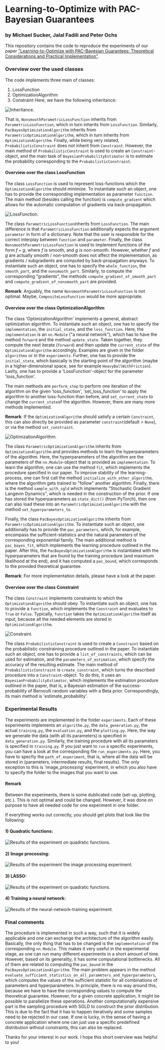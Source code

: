 # Learning-to-Optimize with PAC-Bayesian Guarantees
### by Michael Sucker, Jalal Fadili and Peter Ochs
This repository contains the code to reproduce the experiments of our paper ["Learning-to-Optimize with PAC-Bayesian Guarantees:
Theoretical Considerations and Practical Implementation"](https://arxiv.org/pdf/2404.03290).

### Overview over the used classes
The code implements three main of classes:
  1) LossFunction
  2) OptimizationAlgorithm
  3) Constraint
Here, we have the following inheritance:

![Inheritance.](classes/overview_classes.png)

That is, `NonsmoothParametricLossFunction` inherits from `ParametricLossFunction`, which in turn inherits from `LossFunction`. Similarly, `PacBayesOptimizationAlgorithm` inherits from `ParametricOptimizationAlgorithm`, which in turn inherits from `OptimizationAlgorithm`. Finally, while being very related, `ProbabilisticConstraint` does not inherit from `Constraint`. However, the main method of `ProbabilisticConstraint` is used to create an `Constraint`-object, and the main task of `BayesianProbabilityEstimator` is to estimate the probability corresponding to the `ProbabilisticConstraint`.

#### Overview over the class LossFunction
The class `LossFunction` is used to represent loss-functions which the `OptimizationAlgorithm` should minimize. To instantiate such an object, one has to provide the corresponding implementation as parameter `function`. The main method (besides calling the function) is `compute_gradient` which allows for the automatic computation of gradients via back-propagation.

![LossFunction.](classes/LossFunction.png)

The class `ParametricLossFunction`inherits from `LossFunction`. The main difference is that `ParametricLossFunction` additionally expects the argument `parameter` in form of a dictionary. Note that the user is responsible for the correct interplay between `function` and `parameter`. Finally, the class `NonsmoothParametricLossFunction` is used to implement functions of the form $f + g$, where $f$ is smooth, and $g$ is non-smooth. However, whether $f$ and $g$ are actually smooth / non-smooth does not affect the implementation, as gradients / subgradients are computed by back-propagation anyways. To instantiate such an object, one has to specify the `whole_function`, the `smooth_part`, and the `nonsmooth_part`. Similarly, to compute the corresponding "gradients", the methods `compute_gradient_of_smooth_part` and `compute_gradient_of_nonsmooth_part` are provided.

**Remark**: Arguably, the name `NonsmoothParametricLossFunction` is not optimal. Maybe, `CompositeLossFunction` would be more appropriate.

#### Overview over the class OptimizationAlgorithm
The class 'OptimizationAlgorithm' implements a general, abstract optimization algorithm. To instantiate such an object, one has to specify the `implementation`, the `initial_state`, and the `loss_function`. Here, the `implementation` is an `nn.Module` ("a neural network"), which has to have the method `forward` and the method `update_state`. Taken together, they compute the next iterate (`forward`) and then update the `current_state` of the `OptimizationAlgorithm` accordingly. Examples are given in the folder `algorithms` or in the `experiments`. Further, one has to provide the `initial_state`, which basically is the starting point of the algorithm (maybe in a higher-dimensional space, see for example `HeavyBallWithFriction`). Laslty, one has to provide a 'LossFunction'-object for the parameter 'loss_function'. 

The main methods are `perform_step` to perform one iteration of the algorithm on the given 'loss_function', 'set_loss_function' to apply the algorithm to another loss-function than before, and `set_current_state` to change the `current_state`of the algorithm. However, there are many more methods implemented.

**Remark**: If the `OptimizationAlgorithm` should satisfy a certain `Constraint`, this can also directly be provided as parameter `constraint`(default = `None`), or via the method `set_constraint`.

![OptimizationAlgorithm.](classes/OptimizationAlgorithm.png)

The class `ParametricOptimizationAlgorithm` inherits from `OptimizationAlgorithm` and provides methods to learn the hyperparameters of the algorithm. Here, the hyperparameters of the algorithm are the parameters of the `nn.Module`-object that is provided as `implementation`. To learn the algorithm, one can use the method `fit`, which implements the procedure specified in our paper. To improve stability of the learning-process, one can first call the method `initialize_with_other_algorithm`, where the algorithm gets trained to "follow" another algorithm. Finally, there is the method `sample_with_sgld` which implements "Stochastic Gradient Langevin Dynamics", which is needed in the construction of the prior. If one has stored the hyperparameters as `state_dict()` (from PyTorch), then one can also load these into an `ParametricOptimizationAlgorithm` with the method `set_hyperparameters_to`.

Finally, the class `PacBayesOptimizationAlgorithm` inherits from `ParametricOptimizationAlgorithm`. To instantiate such an object, one additionally has to provide the `pac_parameters`, which, for example, encompass the sufficient-statistics and the natural parameters of the corresponding exponential family. The main additional method is `pac_bayes_fit`, which implements the learning procedure outlined in the paper. After this, the `PacBayesOptimizationAlgorithm` is instantiated with the hyperparameters that are found by the training procedure (and maximum likelihood at the end), and it has computed a `pac_bound`, which corresponds to the provided theoretical guarantee.

**Remark**: For more implementation details, please have a look at the paper.

#### Overview over the class Constraint
The class `Constraint` implements constraints to which the `OptimizationAlgorithm` should obey. To instantiate such an object, one has to provide a `function`, which implements the `Constraint` and evaluates to `True` or `False`. Typically, `function` takes the `OptimizationAlgorithm` itself as input, because all the needed elements are stored in `OptimizationAlgorithm`. 

![Constraint.](classes/Constraint.png)

The class `ProbabilisticConstraint` is used to create a `Constraint` based on the probabilistic constraining procedure outlined in the paper. To instantiate such an object, one has to provide a `list_of_constraints`, which can be used for estimation, and the `parameters_of_estimation`, which specify the accuracy of the resulting estimate. The main method of `ProbabilisticConstraint` is `create_constraint`, which turns the described procedure into a `Constraint`-object. To do this, it uses an `BayesianProbabilityEstimator`, which implements the estimation procedure outlined in the paper, that is, a Bayesian estimation of the success-probability of Bernoulli random variables with a Beta prior. Correspondingly, its main method is 'estimate_probability'.

### Experimental Results
The experiments are implemented in the folder `experiments`. Each of these experiments implements an `algorithm.py`, the `data_generation.py`, the actual `training.py`, the `evaluation.py`, and the `plotting.py`. Here, the way we generate the data (with all its parameters) is specified in `data_generation.py`. Similarly, the training procedure with all its parameters is specified in `training.py`. If you just want to `run` a specific experiments, you can have a look at the corresponding file `run_experiments.py`. Here, you have to specfiy the `path_of_experiment`, that is, where all the data will be stored in (parameters, intermediate results, final results). The only exception to this is 'image_processing' experiment, in which you also have to specify the folder to the images that you want to use.

#### Remark
Between the experiments, there is some dublicated code (set-up, plotting, etc.). This is not optimal and could be changed. However, it was done on purpose to have all needed code for one experiment in one folder.

If everything works out correctly, you should get plots that look like the following:

#### 1) Quadratic functions:
![Results of the experiment on quadratic functions.](experiments/quadratics/evaluation_plot.png)

#### 2) Image processing:
![Results of the experiment the image processing experiment.](experiments/image_processing/evaluation_plot.png)

#### 3) LASSO:
![Results of the experiment on quadratic functions.](experiments/lasso/evaluation_plot.png)

#### 4) Training a neural network:
![Results of the neural-network-training experiment.](experiments/nn_training/evaluation_plot.png)

### Final comments
The procedure is implemented in such a way, such that it is widely applicable and one can exchange the architecture of the algorithm easily. Basically, the only thing that has to be changed is the `implementation` of the corresponding `nn.Module`. This makes it very useful in the experimental stage, as one can run many different experiments in a short amount of time. However, based on its generality, it has some computational bottlenecks. All of them are related to computing the `pac_bound` in the `PacBayesOptimizationAlgorithm`. The main problem appears in the method `evaluate_sufficient_statistics_on_all_parameters_and_hyperparameters`, which computes the values of the sufficient statistic for all combinations of parameters and hyperparameters. In principle, there is no way around this, because we have to have the corresponding values to compute the theoretical guarantee. However, for a given concrete application, it might be possible to parallelize these operations. Another computationally expensive part is the sampling procedure with SGLD to construct the prior distribution. This is due to the fact that it has to happen iteratively and some samples need to be rejected in our case. If one is lucky, in the sense of having a concrete application where one can just use a specific predefined distribution without constraints, this can also be replaced.

Thanks for your interest in our work. I hope this short overview was helpful to you!
